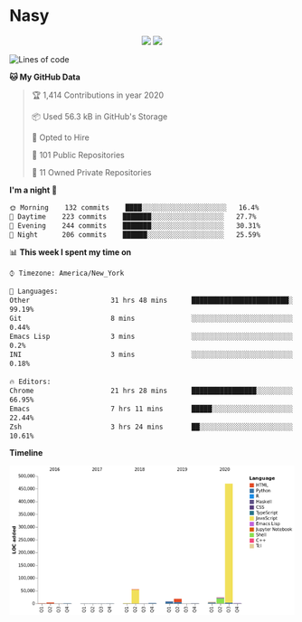 # Nasy

<p align="center">
<img height="200" src="https://github-readme-stats.vercel.app/api?username=nasyxx&count_private=true&show_icons=true&theme=dracula&include_all_commits=true"/>
<img height="200" src="https://github-readme-stats.vercel.app/api/top-langs/?username=nasyxx&theme=dracula&hide=html,jupyter+notebook&count_private=true&show_icons=true"
</p>

<!--START_SECTION:waka-->
![Lines of code](https://img.shields.io/badge/From%20Hello%20World%20I've%20written-14.2%20million%20Lines%20of%20code-blue)

**🐱 My GitHub Data** 

> 🏆 1,414 Contributions in year 2020
 > 
> 📦 Used 56.3 kB in GitHub's Storage 
 > 
> 💼 Opted to Hire
 > 
> 📜 101 Public Repositories 
 > 
> 🔑 11 Owned Private Repositories 

**I'm a night 🦉** 

```text
🌞 Morning    132 commits    ████░░░░░░░░░░░░░░░░░░░░░   16.4% 
🌆 Daytime    223 commits    ███████░░░░░░░░░░░░░░░░░░   27.7% 
🌃 Evening    244 commits    ███████░░░░░░░░░░░░░░░░░░   30.31% 
🌙 Night      206 commits    ██████░░░░░░░░░░░░░░░░░░░   25.59%

```


📊 **This week I spent my time on** 

```text
⌚︎ Timezone: America/New_York

💬 Languages: 
Other                    31 hrs 48 mins      ████████████████████████░   99.19% 
Git                      8 mins              ░░░░░░░░░░░░░░░░░░░░░░░░░   0.44% 
Emacs Lisp               3 mins              ░░░░░░░░░░░░░░░░░░░░░░░░░   0.2% 
INI                      3 mins              ░░░░░░░░░░░░░░░░░░░░░░░░░   0.18%

🔥 Editors: 
Chrome                   21 hrs 28 mins      ████████████████░░░░░░░░░   66.95% 
Emacs                    7 hrs 11 mins       █████░░░░░░░░░░░░░░░░░░░░   22.44% 
Zsh                      3 hrs 24 mins       ██░░░░░░░░░░░░░░░░░░░░░░░   10.61%

```

**Timeline**

![Chart not found](https://github.com/nasyxx/nasyxx/blob/master/charts/bar_graph.png) 


<!--END_SECTION:waka-->

<!-- ![visitors](https://visitor-badge.laobi.icu/badge?page_id=nasyxx.nasyxx) -->
